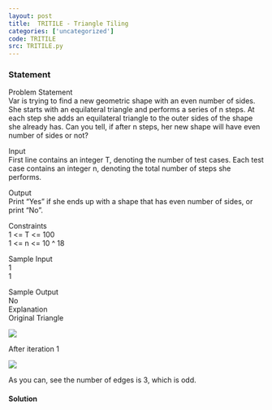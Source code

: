 ```yaml
---
layout: post
title:  TRITILE - Triangle Tiling
categories: ['uncategorized']
code: TRITILE
src: TRITILE.py
---
```


### **Statement**

Problem Statement  
Var is trying to find a new geometric shape with an even number of sides. She
starts with an equilateral triangle and performs a series of n steps. At each
step she adds an equilateral triangle to the outer sides of the shape she
already has. Can you tell, if after n steps, her new shape will have even
number of sides or not?  
  
Input  
First line contains an integer T, denoting the number of test cases. Each test
case contains an integer n, denoting the total number of steps she performs.  
  
Output  
Print “Yes” if she ends up with a shape that has even number of sides, or
print “No”.  
  
Constraints  
1  <= T <= 100  
1 <= n <= 10 ^ 18  
  
Sample Input  
1  
1  
  
Sample Output  
No  
Explanation  
Original Triangle

![](http://i.imgur.com/kF4vh12.jpg)

After iteration 1

![](http://i.imgur.com/JLKxYoz.jpg)

As you can, see the number of edges is 3, which is odd.



#### **Solution**



